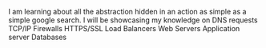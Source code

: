 I am learning about all the abstraction hidden in an action as simple as a simple google search.
I will be showcasing my knowledge on DNS requests
TCP/IP
Firewalls
HTTPS/SSL
Load Balancers
Web Servers
Application server
Databases

